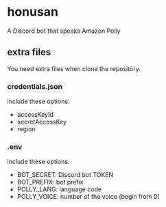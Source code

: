# honusan
A Discord bot that speaks Amazon Polly

## extra files

You need extra files when clone the repository.  

### credentials.json
include these options.

- accessKeyId
- secretAccessKey
- region

### .env
include these options.

- BOT_SECRET: Discord bot TOKEN
- BOT_PREFIX: bot prefix
- POLLY_LANG: language code
- POLLY_VOICE: number of the voice (begin from 0)